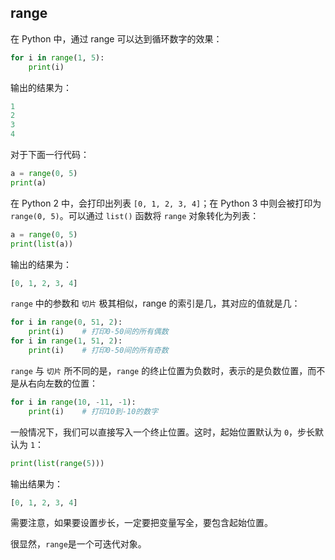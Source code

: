 ## range

在 Python 中，通过 range 可以达到循环数字的效果：

```python
for i in range(1, 5):
    print(i)
```

输出的结果为：

```python
1
2
3
4
```

对于下面一行代码：

```python
a = range(0, 5)
print(a)
```

在 Python 2 中，会打印出列表 `[0, 1, 2, 3, 4]`；在 Python 3 中则会被打印为 `range(0, 5)`。可以通过 `list()` 函数将 `range` 对象转化为列表：

```python
a = range(0, 5)
print(list(a))

```

输出的结果为：

```python
[0, 1, 2, 3, 4]
```

`range` 中的参数和 `切片` 极其相似，range 的索引是几，其对应的值就是几：

```python
for i in range(0, 51, 2):
    print(i)	# 打印0-50间的所有偶数
for i in range(1, 51, 2):
    print(i)	# 打印0-50间的所有奇数
```

`range` 与 `切片` 所不同的是，`range` 的终止位置为负数时，表示的是负数位置，而不是从右向左数的位置：

```python
for i in range(10, -11, -1):
    print(i)	# 打印10到-10的数字
```

一般情况下，我们可以直接写入一个终止位置。这时，起始位置默认为 `0`，步长默认为 `1`：

```python
print(list(range(5)))
```

输出结果为：

```python
[0, 1, 2, 3, 4]
```

需要注意，如果要设置步长，一定要把变量写全，要包含起始位置。

很显然，`range`是一个可迭代对象。